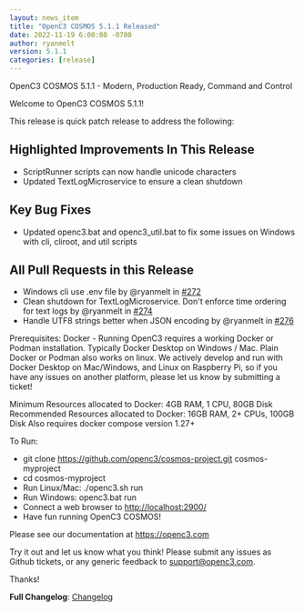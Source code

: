 ```yaml
---
layout: news_item
title: "OpenC3 COSMOS 5.1.1 Released"
date: 2022-11-19 6:00:00 -0700
author: ryanmelt
version: 5.1.1
categories: [release]
---
```


OpenC3 COSMOS 5.1.1 - Modern, Production Ready, Command and Control

Welcome to OpenC3 COSMOS 5.1.1!

This release is quick patch release to address the following:

## Highlighted Improvements In This Release

- ScriptRunner scripts can now handle unicode characters
- Updated TextLogMicroservice to ensure a clean shutdown

## Key Bug Fixes

- Updated openc3.bat and openc3_util.bat to fix some issues on Windows with cli, cliroot, and util scripts

## All Pull Requests in this Release

- Windows cli use .env file by @ryanmelt in [#272](https://github.com/OpenC3/cosmos/pull/272)
- Clean shutdown for TextLogMicroservice. Don't enforce time ordering for text logs by @ryanmelt in [#274](https://github.com/OpenC3/cosmos/pull/274)
- Handle UTF8 strings better when JSON encoding by @ryanmelt in [#276](https://github.com/OpenC3/cosmos/pull/276)

Prerequisites:
Docker - Running OpenC3 requires a working Docker or Podman installation. Typically Docker Desktop on Windows / Mac. Plain Docker or Podman also works on linux. We actively develop and run with Docker Desktop on Mac/Windows, and Linux on Raspberry Pi, so if you have any issues on another platform, please let us know by submitting a ticket!

Minimum Resources allocated to Docker: 4GB RAM, 1 CPU, 80GB Disk
Recommended Resources allocated to Docker: 16GB RAM, 2+ CPUs, 100GB Disk
Also requires docker compose version 1.27+

To Run:

- git clone https://github.com/openc3/cosmos-project.git cosmos-myproject
- cd cosmos-myproject
- Run Linux/Mac: ./openc3.sh run
- Run Windows: openc3.bat run
- Connect a web browser to [http://localhost:2900/](http://localhost:2900/)
- Have fun running OpenC3 COSMOS!

Please see our documentation at https://openc3.com

Try it out and let us know what you think! Please submit any issues as Github tickets, or any generic feedback to [support@openc3.com](mailto:support@openc3.com).

Thanks!

**Full Changelog**: [Changelog](https://github.com/OpenC3/openc3/compare/v5.1.0...v5.1.1)
